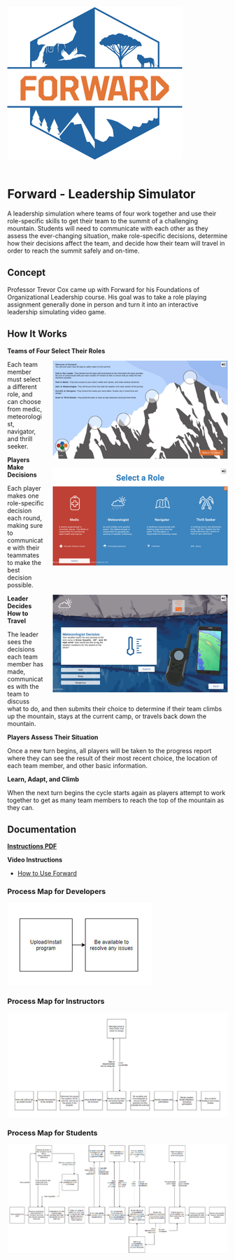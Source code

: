 
<img style="align:center; margin-bottom:20px; " width="400" src="Assets\ImagesForTools\Forward-Header(2).jpg">

# Forward - Leadership Simulator

A leadership simulation where teams of four work together and use their role-specific skills to get their team to the summit of a challenging mountain. Students will need to communicate with each other as they assess the ever-changing situation, make role-specific decisions, determine how their decisions affect the team, and decide how their team will travel in order to reach the summit safely and on-time.

## Concept

Professor Trevor Cox came up with Forward for his Foundations of Organizational Leadership course. His goal was to take a role playing assignment generally done in person and turn it into an interactive leadership simulating video game.

## How It Works

**Teams of Four Select Their Roles** </br>

<img style="float: right; margin-left:20px; margin-bottom:20px; " width="400" src="Assets\ImagesForTools\Forward-Screenshot-3.jpg">

<img style="float: right; margin-left:20px; margin-bottom:20px; " width="400" src="Assets\ImagesForTools\Forward-Screenshot-1.jpg">

Each team member must select a different role, and can choose from medic, meteorologist, navigator, and thrill seeker.

**Players Make Decisions** </br>

Each player makes one role-specific decision each round, making sure to communicate with their teammates to make the best decision possible.

<img style="float: right; margin-left:20px; margin-bottom:20px;" width="400" src="Assets\ImagesForTools\Forward-Screenshot-2 (1) (1).jpg">

**Leader Decides How to Travel** </br>

The leader sees the decisions each team member has made, communicates with the team to discuss what to do, and then submits their choice to determine if their team climbs up the mountain, stays at the current camp, or travels back down the mountain.

**Players Assess Their Situation** </br>

Once a new turn begins, all players will be taken to the progress report where they can see the result of their most recent choice, the location of each team member, and other basic information.

**Learn, Adapt, and Climb** </br>

When the next turn begins the cycle starts again as players attempt to work together to get as many team members to reach the top of the mountain as they can.

## Documentation

**[Instructions PDF](https://bit.ly/3uajJQY)**

**Video Instructions** </br>

* [How to Use Forward](https://www.youtube.com/watch?v=PPqKYJ3dUsA)

### Process Map for Developers

![FWD Developer Map](/Assets/ImagesForTools/Forward-ExperienceMap-Developer.jpg)

### Process Map for Instructors

![FWD Instructor Map](/Assets/ImagesForTools/DigitalPoster-ExperienceMap-Instructor%20(2).jpg)

### Process Map for Students

![FWD Student Map](/Assets/ImagesForTools/DigitalPoster-ExperienceMap-Student%20(1).jpg)
